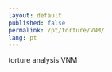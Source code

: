 ```yaml
---
layout: default
published: false
permalink: /pt/torture/VNM/
lang: pt
---
```


torture analysis VNM
